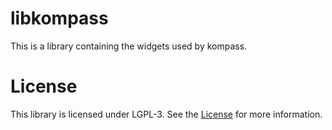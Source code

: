 # libkompass

This is a library containing the widgets used by kompass.

# License
This library is licensed under LGPL-3. See the [License](./LICENSE) for more information.
